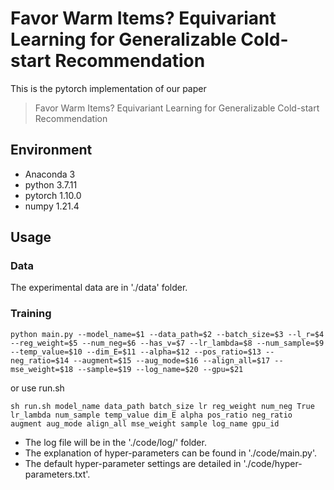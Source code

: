# Favor Warm Items? Equivariant Learning for Generalizable Cold-start Recommendation
This is the pytorch implementation of our paper
> Favor Warm Items? Equivariant Learning for Generalizable Cold-start Recommendation

## Environment
- Anaconda 3
- python 3.7.11
- pytorch 1.10.0
- numpy 1.21.4

## Usage
### Data
The experimental data are in './data' folder.

### Training
```
python main.py --model_name=$1 --data_path=$2 --batch_size=$3 --l_r=$4 --reg_weight=$5 --num_neg=$6 --has_v=$7 --lr_lambda=$8 --num_sample=$9 --temp_value=$10 --dim_E=$11 --alpha=$12 --pos_ratio=$13 --neg_ratio=$14 --augment=$15 --aug_mode=$16 --align_all=$17 --mse_weight=$18 --sample=$19 --log_name=$20 --gpu=$21
```
or use run.sh
```
sh run.sh model_name data_path batch_size lr reg_weight num_neg True lr_lambda num_sample temp_value dim_E alpha pos_ratio neg_ratio augment aug_mode align_all mse_weight sample log_name gpu_id
```
- The log file will be in the './code/log/' folder. 
- The explanation of hyper-parameters can be found in './code/main.py'. 
- The default hyper-parameter settings are detailed in './code/hyper-parameters.txt'.